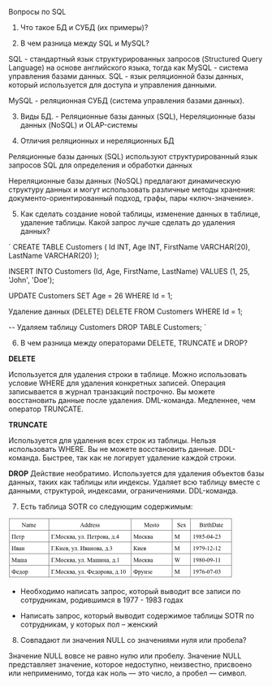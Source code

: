 Вопросы по SQL

1. Что такое БД и СУБД (их примеры)?

2. В чем разница между SQL и MySQL?

SQL - стандартный язык структурированных запросов (Structured Query Language) на основе английского языка, тогда как MySQL - система управления базами данных.
SQL - язык реляционной базы данных, который используется для доступа и управления данными.

MySQL - реляционная СУБД (система управления базами данных).

3. Виды БД. - Реляционные базы данных (SQL), Нереляционные базы данных (NoSQL) и OLAP-системы

4. Отличия реляционных и нереляционных БД

Реляционные базы данных (SQL) используют структурированный язык запросов SQL для определения и обработки данных

Нереляционные базы данных (NoSQL) предлагают динамическую структуру данных и могут использовать различные методы хранения: документо-ориентированный подход, графы, пары «ключ-значение».

5. Как сделать создание новой таблицы, изменение данных в таблице, удаление таблицы. Какой запрос лучше сделать до удаления данных?

`
CREATE TABLE Customers (
    Id INT,
    Age INT,
    FirstName VARCHAR(20),
    LastName VARCHAR(20)
);

INSERT INTO Customers (Id, Age, FirstName, LastName)
VALUES (1, 25, 'John', 'Doe');

UPDATE Customers
SET Age = 26
WHERE Id = 1;

Удаление данных (DELETE)
DELETE FROM Customers
WHERE Id = 1;

-- Удаляем таблицу Customers
DROP TABLE Customers;
`

6. В чем разница между операторами DELETE, TRUNCATE и DROP?

**DELETE**

Используется для удаления строки в таблице.
Можно использовать условие WHERE для удаления конкретных записей.
Операция записывается в журнал транзакций построчно.
Вы можете восстановить данные после удаления.
DML-команда.
Медленнее, чем оператор TRUNCATE.

**TRUNCATE**

Используется для удаления всех строк из таблицы.
Нельзя использовать WHERE.
Вы не можете восстановить данные.
DDL-команда.
Быстрее, так как не логирует удаление каждой строки.

**DROP**
Действие необратимо.
Используется для удаления объектов базы данных, таких как таблицы или индексы.
Удаляет всю таблицу вместе с данными, структурой, индексами, ограничениями.
DDL-команда.

7. Есть таблица SOTR со следующим содержимым:

![Alt text](image.png) 

* Необходимо написать запрос, который выводит все записи по сотрудникам, родившимся в 1977 - 1983 годах

* Написать запрос, который выводит содержимое таблицы SOTR по сотрудникам, у которых пол – женский

8. Совпадают ли значения NULL со значениями нуля или пробела?

Значение NULL вовсе не равно нулю или пробелу. Значение NULL представляет значение, которое недоступно, неизвестно, присвоено или неприменимо, тогда как ноль — это число, а пробел — символ.
